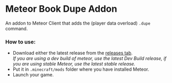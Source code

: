 # Meteor Book Dupe Addon

An addon to Meteor Client that adds the (player data overload) `.dupe` command.

### How to use:
- Download either the latest release from the [releases tab](https://github.com/MeteorDevelopment/meteor-book-dupe-addon/releases/latest).  
  *If you are using a dev build of meteor, use the latest Dev Build release, if you are using stable Meteor, use the latest stable release.*
- Put it in `.minecraft/mods` folder where you have installed Meteor.
- Launch your game.

